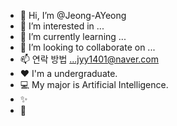 - 👋 Hi, I’m @Jeong-AYeong
- 👀 I’m interested in ...
- 🌱 I’m currently learning ...
- 💞️ I’m looking to collaborate on ...
- 📫 연락 방법 ...jyy1401@naver.com
- ❤️ I'm a undergraduate.
- 💻 My major is Artificial Intelligence.
- ✨
- 🥇

<!---
joung-Ayoung/joung-Ayoung is a ✨ special ✨ repository because its `README.md` (this file) appears on your GitHub profile.
You can click the Preview link to take a look at your changes.
--->
